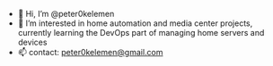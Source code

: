 - 👋 Hi, I’m @peter0kelemen
- 🌱 I’m interested in home automation and media center projects, currently learning the DevOps part of managing home servers and devices
- 📫 contact: peter0kelemen@gmail.com

<!---
peter0kelemen/peter0kelemen is a ✨ special ✨ repository because its `README.md` (this file) appears on your GitHub profile.
You can click the Preview link to take a look at your changes.
--->

